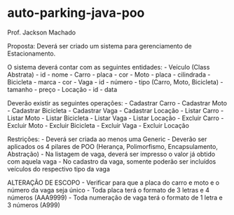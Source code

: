 # auto-parking-java-poo
Prof. Jackson Machado

Proposta:
Deverá ser criado um sistema para gerenciamento de Estacionamento.

O sistema deverá contar com as seguintes entidades: - Veículo (Class Abstrata) - id - nome - Carro - placa - cor - Moto - placa - cilindrada - Bicicleta - marca - cor - Vaga - id - número - tipo (Carro, Moto, Bicicleta) - tamanho - preço - Locação - id - data

Deverão existir as seguintes operações: - Cadastrar Carro - Cadastrar Moto - Cadastrar Bicicleta - Cadastrar Vaga - Cadastrar Locação - Listar Carro - Listar Moto - Listar Bicicleta - Listar Vaga - Listar Locação - Excluir Carro - Excluir Moto - Excluir Bicicleta - Excluir Vaga - Excluir Locação

Restrições: - Deverá ser criada ao menos uma Generic - Deverão ser aplicados os 4 pilares de POO (Herança, Polimorfismo, Encapsulamento, Abstração) - Na listagem de vaga, deverá ser impresso o valor já obtido com aquela vaga - No cadastro da vaga, somente poderão ser incluídos veículos do respectivo tipo da vaga

ALTERAÇÃO DE ESCOPO - Verificar para que a placa do carro e moto e o número da vaga seja único - Toda placa terá o formato de 3 letras e 4 números (AAA9999) - Toda numeração de vaga terá o formato de 1 letra e 3 números (A999)
